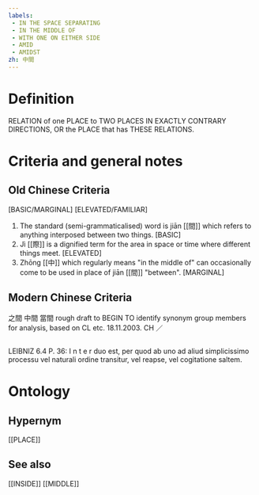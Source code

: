 ```yaml
---
labels: 
 - IN THE SPACE SEPARATING
 - IN THE MIDDLE OF
 - WITH ONE ON EITHER SIDE
 - AMID
 - AMIDST
zh: 中間
---
```


# Definition
RELATION of one PLACE to TWO PLACES IN EXACTLY CONTRARY DIRECTIONS, OR the PLACE that has THESE RELATIONS.
# Criteria and general notes
## Old Chinese Criteria
[BASIC/MARGINAL]
[ELEVATED/FAMILIAR]
1. The standard (semi-grammaticalised) word is jiān [[間]] which refers to anything interposed between two things.
[BASIC]
2. Jì [[際]] is a dignified term for the area in space or time where different things meet.
[ELEVATED]
3. Zhōng [[中]] which regularly means "in the middle of" can occasionally come to be used in place of jiān [[間]] "between".
[MARGINAL]
## Modern Chinese Criteria
之間
中間
當間
rough draft to BEGIN TO identify synonym group members for analysis, based on CL etc. 18.11.2003. CH ／
## 
LEIBNIZ 6.4 P. 36: I n t e r duo est, per quod ab uno ad aliud simplicissimo processu vel naturali ordine transitur, vel reapse, vel cogitatione saltem.
# Ontology

## Hypernym
[[PLACE]]
## See also
[[INSIDE]]
[[MIDDLE]]